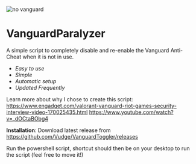 ![no vanguard](https://user-images.githubusercontent.com/70611009/210660614-ec2f919f-cfeb-409d-a70d-df4a9fdae7d5.jpg)
# VanguardParalyzer

A simple script to completely disable and re-enable the Vanguard Anti-Cheat when it is not in use.

- *Easy to use*
- *Simple*
- *Automatic setup*
- *Updated Frequently*

Learn more about why I chose to create this script:
https://www.engadget.com/valorant-vanguard-riot-games-security-interview-video-170025435.html
https://www.youtube.com/watch?v=_dOCtaBObg4

**Installation**:
Download latest release from https://github.com/Vudge/VanguardToggler/releases

Run the powershell script, shortcut should then be on your desktop to run the script (feel free to move it!)
